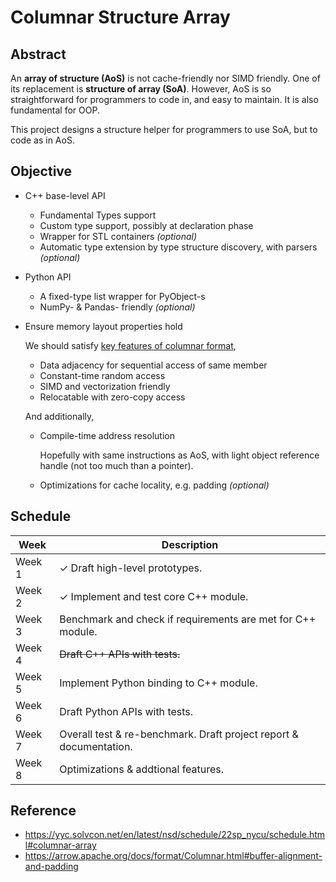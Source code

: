 # Columnar Structure Array

## Abstract

An **array of structure (AoS)** is not cache-friendly nor SIMD friendly. One of its replacement is **structure of array (SoA)**.
However, AoS is so straightforward for programmers to code in, and easy to maintain. It is also fundamental for OOP.

This project designs a structure helper for programmers to use SoA, but to code as in AoS.

## Objective
- C++ base-level API
  
  - Fundamental Types support
  - Custom type support, possibly at declaration phase
  - Wrapper for STL containers *(optional)*
  - Automatic type extension by type structure discovery, with parsers *(optional)*

- Python API
  
  - A fixed-type list wrapper for PyObject-s
  - NumPy- & Pandas- friendly *(optional)*

- Ensure memory layout properties hold
  
  We should satisfy [key features of columnar format](https://arrow.apache.org/docs/format/Columnar.html#:~:text=The%20columnar%20format%20has,access%20in%20shared%20memory),
  
  - Data adjacency for sequential access of same member
  - Constant-time random access
  - SIMD and vectorization friendly
  - Relocatable with zero-copy access

  And additionally,

  - Compile-time address resolution
    
    Hopefully with same instructions as AoS, with light object reference handle (not too much than a pointer).
    
  - Optimizations for cache locality, e.g. padding *(optional)*

## Schedule
| Week | Description |
| ---- | ----------- |
| Week 1 | ✓ Draft high-level prototypes. |
| Week 2 | ✓ Implement and test core C++ module. |
| Week 3 | Benchmark and check if requirements are met for C++ module. |
| Week 4 | ~~Draft C++ APIs with tests.~~ |
| Week 5 | Implement Python binding to C++ module. |
| Week 6 | Draft Python APIs with tests. |
| Week 7 | Overall test & re-benchmark. Draft project report & documentation. |
| Week 8 | Optimizations & addtional features. |

## Reference
- https://yyc.solvcon.net/en/latest/nsd/schedule/22sp_nycu/schedule.html#columnar-array
- https://arrow.apache.org/docs/format/Columnar.html#buffer-alignment-and-padding
